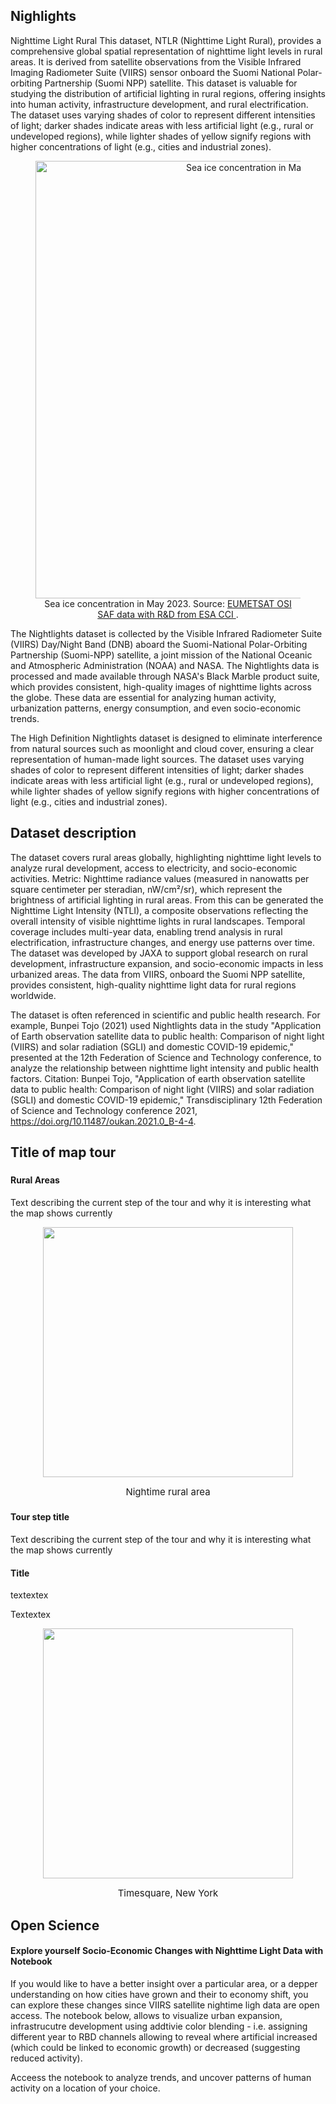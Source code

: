 ## Nighlights

Nighttime Light Rural
This dataset, NTLR (Nighttime Light Rural), provides a comprehensive global spatial representation of nighttime light levels in rural areas. It is derived from satellite observations from the Visible Infrared Imaging Radiometer Suite (VIIRS) sensor onboard the Suomi National Polar-orbiting Partnership (Suomi NPP) satellite. This dataset is valuable for studying the distribution of artificial lighting in rural regions, offering insights into human activity, infrastructure development, and rural electrification. The dataset uses varying shades of color to represent different intensities of light; darker shades indicate areas with less artificial light (e.g., rural or undeveloped regions), while lighter shades of yellow signify regions with higher concentrations of light (e.g., cities and industrial zones).

<figure style="text-align: center;">
    <img src="https://external-content.duckduckgo.com/iu/?u=https%3A%2F%2Fwww.astroblogs.nl%2Fwp-content%2Fuploads%2F2017%2F11%2Fimg_press_140106_suomi-npp-1024x819.jpg&f=1&nofb=1&ipt=472ab3f95728f8c5d2bad03441ab67b821aee4473ad70205ef482a8b5707d19f&ipo=images" 
         alt=" Sea ice concentration in May 2023. " 
         style="display: block; margin: 0 auto;"
         width="700">
    <figcaption>
         Sea ice concentration in May 2023. Source:
        <a href="https://osi-saf.eumetsat.int/" target="_blank">
             EUMETSAT OSI SAF data with R&D from ESA CCI
        </a>.
    </figcaption>
</figure>



The Nightlights dataset is collected by the Visible Infrared Radiometer Suite (VIIRS) Day/Night Band (DNB) aboard the Suomi-National Polar-Orbiting Partnership (Suomi-NPP) satellite, a joint mission of the National Oceanic and Atmospheric Administration (NOAA) and NASA. The Nightlights data is processed and made available through NASA's Black Marble product suite, which provides consistent, high-quality images of nighttime lights across the globe. These data are essential for analyzing human activity, urbanization patterns, energy consumption, and even socio-economic trends.

The High Definition Nightlights dataset is designed to eliminate interference from natural sources such as moonlight and cloud cover, ensuring a clear representation of human-made light sources. The dataset uses varying shades of color to represent different intensities of light; darker shades indicate areas with less artificial light (e.g., rural or undeveloped regions), while lighter shades of yellow signify regions with higher concentrations of light (e.g., cities and industrial zones).

## Dataset description
The dataset covers rural areas globally, highlighting nighttime light levels to analyze rural development, access to electricity, and socio-economic activities.
Metric: Nighttime radiance values (measured in nanowatts per square centimeter per steradian, nW/cm²/sr), which represent the brightness of artificial lighting in rural areas. From this can be generated
the Nighttime Light Intensity (NTLI), a composite observations reflecting the overall intensity of visible nighttime lights in rural landscapes.
Temporal coverage includes multi-year data, enabling trend analysis in rural electrification, infrastructure changes, and energy use patterns over time.
The dataset was developed by JAXA to support global research on rural development, infrastructure expansion, and socio-economic impacts in less urbanized areas. The data from VIIRS, onboard the Suomi NPP satellite, provides consistent, high-quality nighttime light data for rural regions worldwide.

The dataset is often referenced in scientific and public health research. For example, Bunpei Tojo (2021) used Nightlights data in the study "Application of Earth observation satellite data to public health: Comparison of night light (VIIRS) and solar radiation (SGLI) and domestic COVID-19 epidemic," presented at the 12th Federation of Science and Technology conference, to analyze the relationship between nighttime light intensity and public health factors. Citation: Bunpei Tojo, "Application of earth observation satellite data to public health: Comparison of night light (VIIRS) and solar radiation (SGLI) and domestic COVID-19 epidemic," Transdisciplinary 12th Federation of Science and Technology conference 2021, https://doi.org/10.11487/oukan.2021.0_B-4-4.

##  Title of map tour  <!--{ as="eox-map" mode="tour" }-->

### <!--{ layers='[{"type":"Tile","properties":{"id":"Overlay labels"},"source":{"type":"XYZ","urls":["//s2maps-tiles.eu/wmts/1.0.0/overlay_base_bright_3857/default/g/{z}/{y}/{x}.jpg"]}},{"type":"Tile","properties":{"id":"JAXA_Nighttimelevel_Rural"},"source":{"type":"TileWMS","urls":["https://services.sentinel-hub.com/ogc/wms/0635c213-17a1-48ee-aef7-9d1731695a54"],"params":{"layers":"JAXA-NIGHTTIMELEVEL-RURAL","styles":"","format":"image/png","time":"2019-01-01T00:00:00Z"}}},{"type":"Tile","properties":{"id":"Terrain light"},"source":{"type":"XYZ","urls":["//s2maps-tiles.eu/wmts/1.0.0/terrain-light_3857/default/g/{z}/{y}/{x}.jpg"]}}]' zoom="9.351542873898163" center=[2.8882348682431447,44.576074219821635] animationOptions={duration:500}}-->
#### Rural Areas
Text describing the current step of the tour and why it is interesting what the map shows currently
<center>
<img src="https://external-content.duckduckgo.com/iu/?u=https%3A%2F%2Flive.staticflickr.com%2F1666%2F25171090361_f674a3dc36_b.jpg&f=1&nofb=1&ipt=a9e227546fcfb6ab481a62edeadf968bd1c1adcf1b1762a713ccc42c605a4c09&ipo=images" width="400">
	
<span style="font-size:15px;">Nightime rural area</span>
</center>


### <!--{ layers='[{"type":"Tile","properties":{"id":"Overlay labels"},"source":{"type":"XYZ","urls":["//s2maps-tiles.eu/wmts/1.0.0/overlay_base_bright_3857/default/g/{z}/{y}/{x}.jpg"]}},{"type":"Tile","properties":{"id":"JAXA_Nighttimelevel_Urban"},"source":{"type":"TileWMS","urls":["https://services.sentinel-hub.com/ogc/wms/0635c213-17a1-48ee-aef7-9d1731695a54"],"params":{"layers":"JAXA-NIGHTTIMELEVEL-URBAN","styles":"","format":"image/png","time":"2019-01-01T00:00:00Z"}}},{"type":"Tile","properties":{"id":"Terrain light"},"source":{"type":"XYZ","urls":["//s2maps-tiles.eu/wmts/1.0.0/terrain-light_3857/default/g/{z}/{y}/{x}.jpg"]}}]' zoom="7.568167497148919" center=[-81.69190982357188,36.13000317868601] animationOptions={duration:500}}-->
#### Tour step title
Text describing the current step of the tour and why it is interesting what the map shows currently

#### Title
textextex

Textextex
<center>
<img src="https://external-content.duckduckgo.com/iu/?u=https%3A%2F%2Ftse1.mm.bing.net%2Fth%3Fid%3DOIP.KqBpeRXDQW9ZyUDAKL9lrQHaFS%26pid%3DApi&f=1&ipt=3320da1b11123a2767c570e82025bc70dbad7dd8e62eb82ffa9be9d94f76499a&ipo=images" width="400">
	
<span style="font-size:15px;">Timesquare, New York</span>
</center>

## Open Science
#### Explore yourself Socio-Economic Changes with Nighttime Light Data with Notebook 

If you would like to have a better insight over a particular area, or a depper understanding on how cities have grown and their to economy shift, you can explore these changes since VIIRS satellite nightime ligh data are open access. The notebook below, allows to visualize urban expansion, infrastrucutre development using addtivie color blending - i.e. assigning different year to RBD channels allowing to reveal where artificial increased (which could be linked to economic growth) or decreased (suggesting reduced activity).

Acceess the notebook to analyze trends, and uncover patterns of human activity on a location of your choice. 



